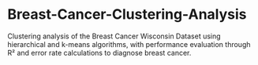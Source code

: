 # Breast-Cancer-Clustering-Analysis
Clustering analysis of the Breast Cancer Wisconsin Dataset using hierarchical and k-means algorithms, with performance evaluation through R² and error rate calculations to diagnose breast cancer.
